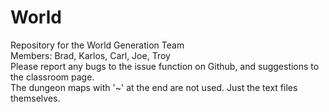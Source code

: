 # World
Repository for the World Generation Team  
Members: Brad, Karlos, Carl, Joe, Troy  
Please report any bugs to the issue function on Github, and suggestions to the classroom page.  
The dungeon maps with '~' at the end are not used. Just the text files themselves.
